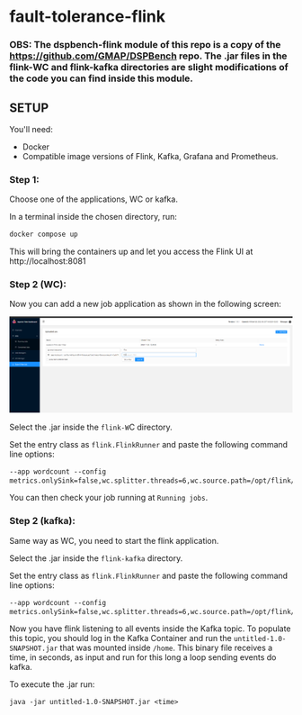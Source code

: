 # fault-tolerance-flink

### OBS: The dspbench-flink module of this repo is a copy of the https://github.com/GMAP/DSPBench repo. The .jar files in the flink-WC and flink-kafka directories are slight modifications of the code you can find inside this module. 

## SETUP

You'll need:
  - Docker
  - Compatible image versions of Flink, Kafka, Grafana and Prometheus.

### Step 1:
Choose one of the applications, WC or kafka.

In a terminal inside the chosen directory, run:

```bash
docker compose up
```

This will bring the containers up and let you access the Flink UI at http://localhost:8081

### Step 2 (WC):
Now you can add a new job application as shown in the following screen:

![flink-ui.png](flink-ui.png)

Select the .jar inside the ``flink-W``C directory.

Set the entry class as ``flink.FlinkRunner`` and paste the following command line options:

```
--app wordcount --config metrics.onlySink=false,wc.splitter.threads=6,wc.source.path=/opt/flink/book.dat,wc.parser.threads=2,metrics.enabled=true,wc.counter.threads=1,metrics.output=/metrics/stream/WC/,wc.kafka.source.topic=books,wc.kafka.zookeeper.host=10.32.45.44:9092,wc.sink.threads=1,wc.source.class=flink.source.FileSource,wc.source.threads=1,wc.sink.class=flink.sink.ConsoleSink,metrics.interval.unit=seconds,wc.runtime_sec=600
```

You can then check your job running at ``Running jobs``.

### Step 2 (kafka):
Same way as WC, you need to start the flink application.

Select the .jar inside the ``flink-kafka`` directory.

Set the entry class as ``flink.FlinkRunner`` and paste the following command line options:

```
--app wordcount --config metrics.onlySink=false,wc.splitter.threads=6,wc.source.path=/opt/flink/book.dat,wc.parser.threads=2,metrics.enabled=true,wc.counter.threads=6,metrics.output=/metrics/stream/WC,wc.kafka.source.topic=books,wc.kafka.zookeeper.host=kafka:9092,wc.sink.threads=1,wc.source.class=flink.source.KafkasSource,wc.source.threads=1,wc.sink.class=flink.sink.ConsoleSink,metrics.interval.unit=seconds,wc.runtime_sec=600
```

Now you have flink listening to all events inside the Kafka topic.
To populate this topic, you should log in the Kafka Container and run the ``untitled-1.0-SNAPSHOT.jar`` that was mounted inside ``/home``.
This binary file receives a time, in seconds, as input and run for this long a loop sending events do kafka.

To execute the .jar run:
```
java -jar untitled-1.0-SNAPSHOT.jar <time>
```